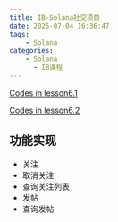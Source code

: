 ```yaml
---
title: IB-Solana社交项目
date: 2025-07-04 16:36:47
tags:
    - Solana
categories:
    - Solana
      - IB课程
---
```


[Codes in lesson6.1](https://github.com/Zoella-w/IB-Solana/tree/main/6.1_social)

[Codes in lesson6.2](https://github.com/Zoella-w/IB-Solana/tree/main/6.2_social_cli)

## 功能实现

- 关注
- 取消关注
- 查询关注列表
- 发帖
- 查询发帖
  